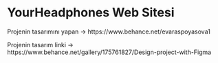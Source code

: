 # YourHeadphones Web Sitesi

<p> Projenin tasarımını yapan -> https://www.behance.net/evaraspoyasova1 </p>
<p>Projenin tasarım linki -> https://www.behance.net/gallery/175761827/Design-project-with-Figma </p> 
